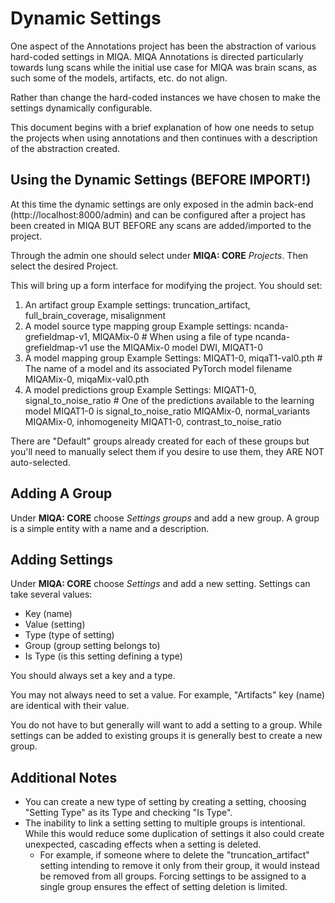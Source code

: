 # Dynamic Settings

One aspect of the Annotations project has been the abstraction of various hard-coded settings in MIQA. MIQA Annotations is directed particularly towards lung scans while the initial use case for MIQA was brain scans, as such some of the models, artifacts, etc. do not align.

Rather than change the hard-coded instances we have chosen to make the settings dynamically configurable.

This document begins with a brief explanation of how one needs to setup the projects when using annotations and then continues with a description of the abstraction created.

## Using the Dynamic Settings (BEFORE IMPORT!)
At this time the dynamic settings are only exposed in the admin back-end (http://localhost:8000/admin) and can be configured after a project has been created in MIQA BUT BEFORE any scans are added/imported to the project.

Through the admin one should select under **MIQA: CORE** *Projects*. Then select the desired Project.

This will bring up a form interface for modifying the project. You should set:

1. An artifact group
    Example settings: truncation_artifact, full_brain_coverage, misalignment
2. A model source type mapping group
    Example settings:
        ncanda-grefieldmap-v1, MIQAMix-0 # When using a file of type ncanda-grefieldmap-v1 use the MIQAMix-0 model
        DWI, MIQAT1-0
3. A model mapping group
    Example Settings:
        MIQAT1-0, miqaT1-val0.pth # The name of a model and its associated PyTorch model filename
        MIQAMix-0, miqaMix-val0.pth
4. A model predictions group
    Example Settings:
        MIQAT1-0, signal_to_noise_ratio # One of the predictions available to the learning model MIQAT1-0 is signal_to_noise_ratio
        MIQAMix-0, normal_variants
        MIQAMix-0, inhomogeneity
        MIQAT1-0, contrast_to_noise_ratio

There are "Default" groups already created for each of these groups but you'll need to manually select them if you desire to use them, they ARE NOT auto-selected.

## Adding A Group
Under **MIQA: CORE** choose *Settings groups* and add a new group. A group is a simple entity with a name and a description.

## Adding Settings
Under **MIQA: CORE** choose *Settings* and add a new setting. Settings can take several values:
- Key (name)
- Value (setting)
- Type (type of setting)
- Group (group setting belongs to)
- Is Type (is this setting defining a type)

You should always set a key and a type.

You may not always need to set a value. For example, "Artifacts" key (name) are identical with their value.

You do not have to but generally will want to add a setting to a group. While settings can be added to existing groups it is generally best to create a new group.

## Additional Notes

- You can create a new type of setting by creating a setting, choosing "Setting Type" as its Type and checking "Is Type".
- The inability to link a setting setting to multiple groups is intentional. While this would reduce some duplication of settings it also could create unexpected, cascading effects when a setting is deleted.
    - For example, if someone where to delete the "truncation_artifact" setting intending to remove it only from their group, it would instead be removed from all groups. Forcing settings to be assigned to a single group ensures the effect of setting deletion is limited.